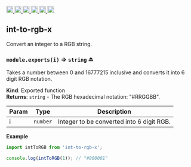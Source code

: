 <a
  href="https://travis-ci.org/Xotic750/int-to-rgb-x"
  title="Travis status">
<img
  src="https://travis-ci.org/Xotic750/int-to-rgb-x.svg?branch=master"
  alt="Travis status" height="18">
</a>
<a
  href="https://david-dm.org/Xotic750/int-to-rgb-x"
  title="Dependency status">
<img src="https://david-dm.org/Xotic750/int-to-rgb-x/status.svg"
  alt="Dependency status" height="18"/>
</a>
<a
  href="https://david-dm.org/Xotic750/int-to-rgb-x?type=dev"
  title="devDependency status">
<img src="https://david-dm.org/Xotic750/int-to-rgb-x/dev-status.svg"
  alt="devDependency status" height="18"/>
</a>
<a
  href="https://badge.fury.io/js/int-to-rgb-x"
  title="npm version">
<img src="https://badge.fury.io/js/int-to-rgb-x.svg"
  alt="npm version" height="18">
</a>
<a
  href="https://www.jsdelivr.com/package/npm/int-to-rgb-x"
  title="jsDelivr hits">
<img src="https://data.jsdelivr.com/v1/package/npm/int-to-rgb-x/badge?style=rounded"
  alt="jsDelivr hits" height="18">
</a>
<a
  href="https://bettercodehub.com/results/Xotic750/int-to-rgb-x"
  title="bettercodehub score">
<img src="https://bettercodehub.com/edge/badge/Xotic750/int-to-rgb-x?branch=master"
  alt="bettercodehub score" height="18">
</a>

<a name="module_int-to-rgb-x"></a>

## int-to-rgb-x

Convert an integer to a RGB string.

<a name="exp_module_int-to-rgb-x--module.exports"></a>

### `module.exports(i)` ⇒ <code>string</code> ⏏

Takes a number between 0 and 16777215 inclusive and converts it
into 6 digit RGB notation.

**Kind**: Exported function  
**Returns**: <code>string</code> - The RGB hexadecimal notation: "#RRGGBB".

| Param | Type                | Description                               |
| ----- | ------------------- | ----------------------------------------- |
| i     | <code>number</code> | Integer to be converted into 6 digit RGB. |

**Example**

```js
import intToRGB from 'int-to-rgb-x';

console.log(intToRGB(1)); // "#000001"
```

